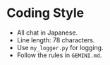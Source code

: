 # Coding Style

- All chat in Japanese.
- Line length: 78 characters.
- Use `my_logger.py` for logging.
- Follow the rules in `GEMINI.md`.
